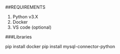 ##REQUIREMENTS

1. Python v3.X
2. Docker
3. VS code (optional)

###Libraries

pip install docker
pip install mysql-connector-python